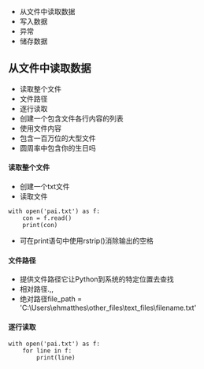 - 从文件中读取数据
- 写入数据
- 异常
- 储存数据

## 从文件中读取数据
- 读取整个文件
- 文件路径
- 逐行读取
- 创建一个包含文件各行内容的列表
- 使用文件内容
- 包含一百万位的大型文件
- 圆周率中包含你的生日吗

#### 读取整个文件
- 创建一个txt文件
- 读取文件
```
with open('pai.txt') as f:
	con = f.read()
	print(con)
```
- 可在print语句中使用rstrip()消除输出的空格

#### 文件路径
- 提供文件路径它让Python到系统的特定位置去查找
- 相对路径.\,\,
- 绝对路径file_path = 'C:\Users\ehmatthes\other_files\text_files\filename.txt'

#### 逐行读取
```
with open('pai.txt') as f:
	for line in f:
		print(line)
```
 